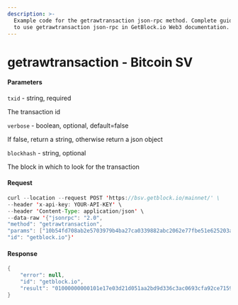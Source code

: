 ```yaml
---
description: >-
  Example code for the getrawtransaction json-rpc method. Сomplete guide on how
  to use getrawtransaction json-rpc in GetBlock.io Web3 documentation.
---
```


# getrawtransaction - Bitcoin SV

#### Parameters

`txid` - string, required

The transaction id

`verbose` - boolean, optional, default=false

If false, return a string, otherwise return a json object

`blockhash` - string, optional

The block in which to look for the transaction

#### Request

```java
curl --location --request POST 'https://bsv.getblock.io/mainnet/' \ 
--header 'x-api-key: YOUR-API-KEY' \ 
--header 'Content-Type: application/json' \ 
--data-raw '{"jsonrpc": "2.0",
"method": "getrawtransaction",
"params": ["10b54fd708ab2e5703979b4ba27ca0339882abc2062e77fbe51e625203a49642", null, null],
"id": "getblock.io"}'
```

#### Response

```java
{
    "error": null,
    "id": "getblock.io",
    "result": "01000000000101e17e03d21d051aa2bd9d336c3ac0693cfa92ce71592ceec521b1c48019ff77a101000000171600146d76e574b5f4825fe740ba6c41aaf1b319dfb80cffffffff02819a010000000000160014422002d927a1cae901eac668444cce8dd0ae60d529b31b0b0000000017a914f5b48d1130dc3d366d1eabf6783a552d1c8e08f4870247304402206701306a4750908fd48dead54331a3c7b4dce04ec10bfc6dd32049e2cff061a5022013c9d66827fabbeaadeb30b41c09aca2daddf4628cd00e3b993b1c86a12ff5190121034bcb9be1daf6ce1193774d15f863768b621bc95a363f1da5810129e961a2317400000000"
}
```
